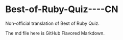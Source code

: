 Best-of-Ruby-Quiz----CN
=======================

Non-official translation of Best of Ruby Quiz. 

The md file here is GitHub Flavored Markdown.
